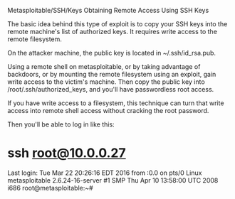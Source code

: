 
Metasploitable/SSH/Keys
Obtaining Remote Access Using SSH Keys

The basic idea behind this type of exploit is to copy your SSH keys into the remote machine's list of authorized keys. It requires write access to the remote filesystem.

On the attacker machine, the public key is located in ~/.ssh/id_rsa.pub.

Using a remote shell on metasploitable, or by taking advantage of backdoors, or by mounting the remote filesystem using an exploit, gain write access to the victim's machine. Then copy the public key into </code>/root/.ssh/authorized_keys</code>, and you'll have passwordless root access.

If you have write access to a filesystem, this technique can turn that write access into remote shell access without cracking the root password.

Then you'll be able to log in like this:

# ssh root@10.0.0.27
Last login: Tue Mar 22 20:26:16 EDT 2016 from :0.0 on pts/0
Linux metasploitable 2.6.24-16-server #1 SMP Thu Apr 10 13:58:00 UTC 2008 i686
root@metasploitable:~#
